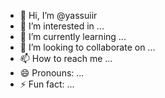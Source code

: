 - 👋 Hi, I’m @yassuiir
- 👀 I’m interested in ...
- 🌱 I’m currently learning ...
- 💞️ I’m looking to collaborate on ...
- 📫 How to reach me ...
- 😄 Pronouns: ...
- ⚡ Fun fact: ...

<!---
yassuiir/yassuiir is a ✨ special ✨ repository because its `README.md` (this file) appears on your GitHub profile.
You can click the Preview link to take a look at your changes.
--->
